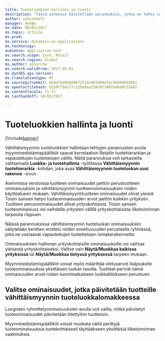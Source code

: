 ```yaml
---
title: Tuoteluokkien hallinta ja luonti
description: "Tässä aiheessa käsitellään parannuksia, jotka on tehty vähittäismyynnin tuoteryhmien hallintaan. Myynninedistämispäälliköt saavat näiden parannusten avulla korrelaation Vähittäismyynnin tuotehierarkian ja vapautettujen tuotetietojen välille."
author: ashishmsft
manager: AnnBe
ms.date: 09/01/2017
ms.topic: article
ms.prod: 
ms.service: dynamics-ax-applications
ms.technology: 
audience: Application User
ms.search.scope: Core, Retail
ms.search.region: Global
ms.author: asharchw
ms.search.validFrom: 2017-09-01
ms.dyn365.ops.version: 
ms.translationtype: HT
ms.sourcegitcommit: 6b9afb40b68b672514c083d99efbc9bd098dd561
ms.openlocfilehash: b158ff5b277c125e0aa158c071007ed8a0f25482
ms.contentlocale: fi-fi
ms.lasthandoff: 10/03/2017

---
```


# <a name="product-category-management-and-creation"></a>Tuoteluokkien hallinta ja luonti

[!include[banner](./includes/banner.md)]

Vähittäismyynnin tuoteluokkien hallintaan tehtyjen parannusten avulla myynninedistämispäälliköt saavat korrelaation Retailin tuotehierarkian ja vapautettujen tuotetietojen välille. Näitä parannuksia voit tarkastella valitsemalla **Luokka- ja tuotehallinta** -työtilassa **Vähittäismyynnin tuotehierarkia** -kohdan, joka avaa **Vähittäismyynnin tuoteluokan uusi rakenne** -sivun. 

Aiemmissa versioissa tuotteen ominaisuudet jaettiin perustuotteen ominaisuuksiin ja vähittäismyynnin tuotteenominaisuuksiin niiden käyttöalueen mukaan. Vähittäismyyntituotteen ominaisuudet olivat *yleisiä*. Toisin sanoen tietyn tuoteominaisuuden arvot jaettiin kaikkiin yrityksiin. Tuotteen perusominaisuudet olivat *yrityskohtaisia*. Toisin sanoen tuoteominaisuus voi vaihdella yritysten välillä yrityskohtaisista liiketoiminnan tarpeista riippuen.

Näissä parannuksissa vähittäismyynnin tuoteluokan ominaisuuksiin säilytetään kenttien erottelu niiden soveltuvuuden perusteella ryhmässä, jotta ne vastaavat vapautettujen tuotetietojen lomakerakennetta.

Ominaisuuksien hallinnan yrityskohtaisille ominaisuuksille voi vaihtaa yleisestä yrityskohtaiseksi. Valitse vain **Näytä/Muokkaa kaikissa yrityksissä** tai **Näytä/Muokkaa tietyssä yrityksessä** tarpeen mukaan.

Myynninedistämispäälliköt voivat myös määrittää oletusarvot lisäjoukolle tuoteominaisuuksia yksittäisen luokan tasolla. Tuotteet perivät nämä ominaisuuden arvot niiden luonninaikaiseen luokkaliitokseen perustuen.

## <a name="select-properties-to-update-products-from-the-retail-product-category-form"></a>Valitse ominaisuudet, jotka päivitetään tuotteille vähittäismyynnin tuoteluokkalomakkeessa

Loogisten ryhmittelyominaisuuksien avulla voit valita, mitkä päivitetyt tuoteominaisuudet päivitetään liitettyihin tuotteisiin.

Myynninedistämispäälliköt voivat muokata näitä perittyjä tuoteominaisuuksia tuotekohtaisesti täyttääkseen yksittäisiä liiketoiminnan vaatimuksia.

